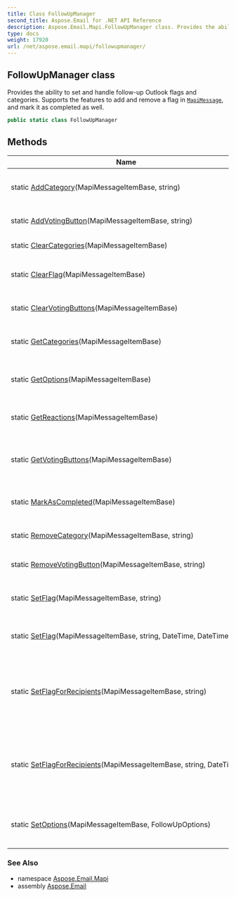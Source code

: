 ```yaml
---
title: Class FollowUpManager
second_title: Aspose.Email for .NET API Reference
description: Aspose.Email.Mapi.FollowUpManager class. Provides the ability to set and handle followup Outlook flags and categories. Supports the features to add and remove a flag in MapiMessage and mark it as completed as well
type: docs
weight: 17920
url: /net/aspose.email.mapi/followupmanager/
---
```

## FollowUpManager class

Provides the ability to set and handle follow-up Outlook flags and categories. Supports the features to add and remove a flag in [`MapiMessage`](../mapimessage/), and mark it as completed as well.

```csharp
public static class FollowUpManager
```

## Methods

| Name | Description |
| --- | --- |
| static [AddCategory](../../aspose.email.mapi/followupmanager/addcategory/)(MapiMessageItemBase, string) | Adds the category for a message. |
| static [AddVotingButton](../../aspose.email.mapi/followupmanager/addvotingbutton/)(MapiMessageItemBase, string) | Adds the voting button. |
| static [ClearCategories](../../aspose.email.mapi/followupmanager/clearcategories/)(MapiMessageItemBase) | Clears the categories. |
| static [ClearFlag](../../aspose.email.mapi/followupmanager/clearflag/)(MapiMessageItemBase) | Clears the follow-up flag and reminder. |
| static [ClearVotingButtons](../../aspose.email.mapi/followupmanager/clearvotingbuttons/)(MapiMessageItemBase) | Deletes the voting buttons. |
| static [GetCategories](../../aspose.email.mapi/followupmanager/getcategories/)(MapiMessageItemBase) | Get the available message categories. |
| static [GetOptions](../../aspose.email.mapi/followupmanager/getoptions/)(MapiMessageItemBase) | Gets the follow-up options of a message. |
| static [GetReactions](../../aspose.email.mapi/followupmanager/getreactions/)(MapiMessageItemBase) | Get the available message reactions. |
| static [GetVotingButtons](../../aspose.email.mapi/followupmanager/getvotingbuttons/)(MapiMessageItemBase) | Get the available message voting buttons. |
| static [MarkAsCompleted](../../aspose.email.mapi/followupmanager/markascompleted/)(MapiMessageItemBase) | Marks the flagged message as completed. |
| static [RemoveCategory](../../aspose.email.mapi/followupmanager/removecategory/)(MapiMessageItemBase, string) | Removes the category. |
| static [RemoveVotingButton](../../aspose.email.mapi/followupmanager/removevotingbutton/)(MapiMessageItemBase, string) | Removes the voting button. |
| static [SetFlag](../../aspose.email.mapi/followupmanager/setflag/#setflag)(MapiMessageItemBase, string) | Sets the follow-up flag for a message. |
| static [SetFlag](../../aspose.email.mapi/followupmanager/setflag/#setflag_1)(MapiMessageItemBase, string, DateTime, DateTime) | Sets the follow-up flag for a message. |
| static [SetFlagForRecipients](../../aspose.email.mapi/followupmanager/setflagforrecipients/#setflagforrecipients)(MapiMessageItemBase, string) | Sets the flag for a draft message to remind recipients to follow-up. |
| static [SetFlagForRecipients](../../aspose.email.mapi/followupmanager/setflagforrecipients/#setflagforrecipients_1)(MapiMessageItemBase, string, DateTime) | Sets the flag for a draft message to remind recipients to follow-up. |
| static [SetOptions](../../aspose.email.mapi/followupmanager/setoptions/)(MapiMessageItemBase, FollowUpOptions) | Sets the additional follow-up options for a message. |

### See Also

* namespace [Aspose.Email.Mapi](../../aspose.email.mapi/)
* assembly [Aspose.Email](../../)


